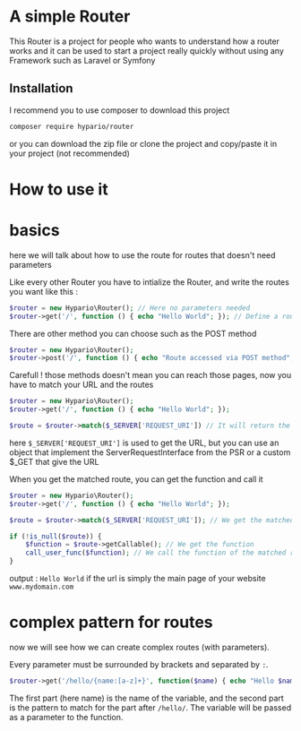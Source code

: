 # A simple Router

This Router is a project for people who wants to understand how a router works and it can be used to start a project really quickly without using any Framework such as Laravel or Symfony

## Installation

I recommend you to use composer to download this project

```bash
composer require hypario/router
```

or you can download the zip file or clone the project and copy/paste it in your project (not recommended)

# How to use it

# basics
here we will talk about how to use the route for routes that doesn't need parameters

Like every other Router you have to intialize the Router, and write the routes you want like this :

```php
$router = new Hypario\Router(); // Here no parameters needed
$router->get('/', function () { echo "Hello World"; }); // Define a route in GET method, when called will call the function in second parameter
```

There are other method you can choose such as the POST method

```php
$router = new Hypario\Router();
$router->post('/', function () { echo "Route accessed via POST method"; });
```

Carefull ! those methods doesn't mean you can reach those pages, now you have to match your URL and the routes

```php
$router = new Hypario\Router();
$router->get('/', function () { echo "Hello World"; });

$route = $router->match($_SERVER['REQUEST_URI']) // It will return the route that matched the pattern you decided, here '/', null if none matched
```
here `$_SERVER['REQUEST_URI']` is used to get the URL, but you can use an object that implement the ServerRequestInterface from the PSR or a custom $_GET that give the URL

When you get the matched route, you can get the function and call it
```php
$router = new Hypario\Router();
$router->get('/', function () { echo "Hello World"; });

$route = $router->match($_SERVER['REQUEST_URI']); // We get the matched route

if (!is_null($route)) {
    $function = $route->getCallable(); // We get the function
    call_user_func($function); // We call the function of the matched route
}
```
output : `Hello World` if the url is simply the main page of your website `www.mydomain.com`

# complex pattern for routes

now we will see how we can create complex routes (with parameters).

Every parameter must be surrounded by brackets and separated by `:`.

```php
$router->get('/hello/{name:[a-z]+}', function($name) { echo "Hello $name";});
```
The first part (here name) is the name of the variable, and the second part is the pattern to match for the part after `/hello/`.
The variable will be passed as a parameter to the function.